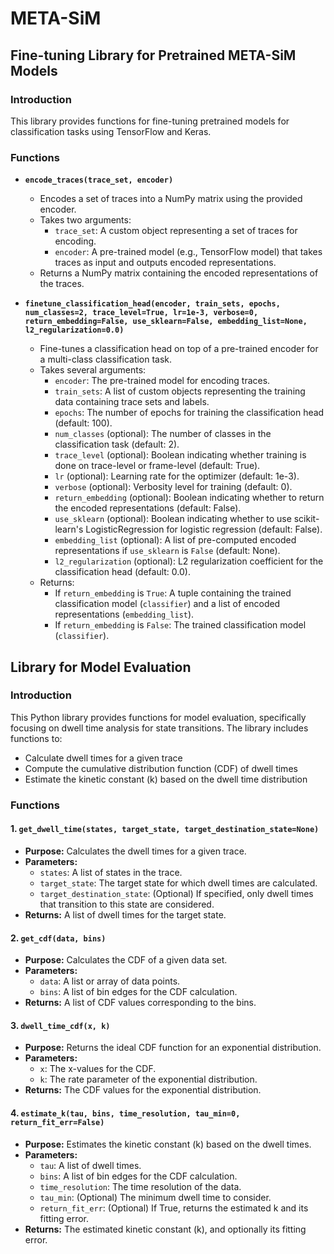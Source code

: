 # META-SiM

## Fine-tuning Library for Pretrained META-SiM Models
### **Introduction**
This library provides functions for fine-tuning pretrained models for classification tasks using TensorFlow and Keras.

### Functions

* **`encode_traces(trace_set, encoder)`**

    - Encodes a set of traces into a NumPy matrix using the provided encoder.
    - Takes two arguments:
        - `trace_set`: A custom object representing a set of traces for encoding.
        - `encoder`: A pre-trained model (e.g., TensorFlow model) that takes traces as input and outputs encoded representations.
    - Returns a NumPy matrix containing the encoded representations of the traces.

* **`finetune_classification_head(encoder, train_sets, epochs, num_classes=2, trace_level=True, lr=1e-3, verbose=0, return_embedding=False, use_sklearn=False, embedding_list=None, l2_regularization=0.0)`**

    - Fine-tunes a classification head on top of a pre-trained encoder for a multi-class classification task.
    - Takes several arguments:
        - `encoder`: The pre-trained model for encoding traces.
        - `train_sets`: A list of custom objects representing the training data containing trace sets and labels.
        - `epochs`: The number of epochs for training the classification head (default: 100).
        - `num_classes` (optional): The number of classes in the classification task (default: 2).
        - `trace_level` (optional): Boolean indicating whether training is done on trace-level or frame-level (default: True).
        - `lr` (optional): Learning rate for the optimizer (default: 1e-3).
        - `verbose` (optional): Verbosity level for training (default: 0).
        - `return_embedding` (optional): Boolean indicating whether to return the encoded representations (default: False).
        - `use_sklearn` (optional): Boolean indicating whether to use scikit-learn's LogisticRegression for logistic regression (default: False).
        - `embedding_list` (optional): A list of pre-computed encoded representations if `use_sklearn` is `False` (default: None).
        - `l2_regularization` (optional): L2 regularization coefficient for the classification head (default: 0.0).
    - Returns:
        - If `return_embedding` is `True`: A tuple containing the trained classification model (`classifier`) and a list of encoded representations (`embedding_list`).
        - If `return_embedding` is `False`: The trained classification model (`classifier`).


## Library for Model Evaluation

### **Introduction**

This Python library provides functions for model evaluation, specifically focusing on dwell time analysis for state transitions. The library includes functions to:

- Calculate dwell times for a given trace
- Compute the cumulative distribution function (CDF) of dwell times
- Estimate the kinetic constant (k) based on the dwell time distribution

### **Functions**

#### **1. `get_dwell_time(states, target_state, target_destination_state=None)`**
* **Purpose:** Calculates the dwell times for a given trace.
* **Parameters:**
  - `states`: A list of states in the trace.
  - `target_state`: The target state for which dwell times are calculated.
  - `target_destination_state`: (Optional) If specified, only dwell times that transition to this state are considered.
* **Returns:** A list of dwell times for the target state.

#### **2. `get_cdf(data, bins)`**
* **Purpose:** Calculates the CDF of a given data set.
* **Parameters:**
  - `data`: A list or array of data points.
  - `bins`: A list of bin edges for the CDF calculation.
* **Returns:** A list of CDF values corresponding to the bins.

#### **3. `dwell_time_cdf(x, k)`**
* **Purpose:** Returns the ideal CDF function for an exponential distribution.
* **Parameters:**
  - `x`: The x-values for the CDF.
  - `k`: The rate parameter of the exponential distribution.
* **Returns:** The CDF values for the exponential distribution.

#### **4. `estimate_k(tau, bins, time_resolution, tau_min=0, return_fit_err=False)`**
* **Purpose:** Estimates the kinetic constant (k) based on the dwell times.
* **Parameters:**
  - `tau`: A list of dwell times.
  - `bins`: A list of bin edges for the CDF calculation.
  - `time_resolution`: The time resolution of the data.
  - `tau_min`: (Optional) The minimum dwell time to consider.
  - `return_fit_err`: (Optional) If True, returns the estimated k and its fitting error.
* **Returns:** The estimated kinetic constant (k), and optionally its fitting error.
